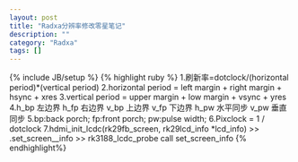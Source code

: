 ```yaml
---
layout: post
title: "Radxa分辨率修改零星笔记"
description: ""
category: "Radxa"
tags: []
---
```

{% include JB/setup %}
{% highlight ruby %}
1.刷新率=dotclock/(horizontal period)*(vertical period)
2.horizontal period = left margin + right margin + hsync + xres
3.vertical period = upper margin + low margin + vsync + yres
4.h_bp 左边界 h_fp 右边界 v_bp 上边界 v_fp 下边界 h_pw 水平同步 v_pw 垂直同步
5.bp:back porch;	fp:front porch;		pw:pulse width;
6.Pixclock = 1 / dotclock
7.hdmi_init_lcdc(rk29fb_screen, rk29lcd_info *lcd_info)	>> .set_screen__info	>> rk3188_lcdc_probe call set_screen_info 
{% endhighlight%}
